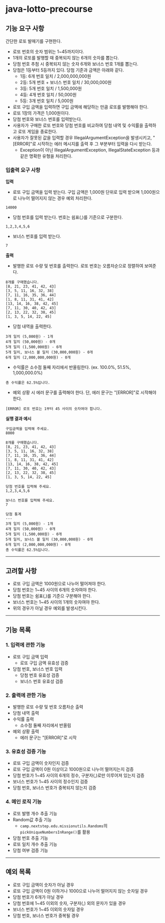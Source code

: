 # java-lotto-precourse

## 기능 요구 사항

간단한 로또 발매기를 구현한다.

- 로또 번호의 숫자 범위는 1~45까지이다.
- 1개의 로또를 발행할 때 중복되지 않는 6개의 숫자를 뽑는다.
- 당첨 번호 추첨 시 중복되지 않는 숫자 6개와 보너스 번호 1개를 뽑는다.
- 당첨은 1등부터 5등까지 있다. 당첨 기준과 금액은 아래와 같다.
    - 1등: 6개 번호 일치 / 2,000,000,000원
    - 2등: 5개 번호 + 보너스 번호 일치 / 30,000,000원
    - 3등: 5개 번호 일치 / 1,500,000원
    - 4등: 4개 번호 일치 / 50,000원
    - 5등: 3개 번호 일치 / 5,000원
- 로또 구입 금액을 입력하면 구입 금액에 해당하는 만큼 로또를 발행해야 한다.
- 로또 1장의 가격은 1,000원이다.
- 당첨 번호와 보너스 번호를 입력받는다.
- 사용자가 구매한 로또 번호와 당첨 번호를 비교하여 당첨 내역 및 수익률을 출력하고 로또 게임을 종료한다.
- 사용자가 잘못된 값을 입력할 경우 IllegalArgumentException을 발생시키고, "[ERROR]"로 시작하는 에러 메시지를 출력 후 그 부분부터 입력을 다시 받는다.
    - Exception이 아닌 IllegalArgumentException, IllegalStateException 등과 같은 명확한 유형을 처리한다.

### 입출력 요구 사항

**입력**

- 로또 구입 금액을 입력 받는다. 구입 금액은 1,000원 단위로 입력 받으며 1,000원으로 나누어 떨어지지 않는 경우 예외 처리한다.

```
14000
```

- 당첨 번호를 입력 받는다. 번호는 쉼표(,)를 기준으로 구분한다.

```
1,2,3,4,5,6
```

- 보너스 번호를 입력 받는다.

```
7
```

**출력**

- 발행한 로또 수량 및 번호를 출력한다. 로또 번호는 오름차순으로 정렬하여 보여준다.

```
8개를 구매했습니다.
[8, 21, 23, 41, 42, 43]
[3, 5, 11, 16, 32, 38]
[7, 11, 16, 35, 36, 44]
[1, 8, 11, 31, 41, 42]
[13, 14, 16, 38, 42, 45]
[7, 11, 30, 40, 42, 43]
[2, 13, 22, 32, 38, 45]
[1, 3, 5, 14, 22, 45]
```

- 당첨 내역을 출력한다.

```
3개 일치 (5,000원) - 1개
4개 일치 (50,000원) - 0개
5개 일치 (1,500,000원) - 0개
5개 일치, 보너스 볼 일치 (30,000,000원) - 0개
6개 일치 (2,000,000,000원) - 0개
```

- 수익률은 소수점 둘째 자리에서 반올림한다. (ex. 100.0%, 51.5%, 1,000,000.0%)

```
총 수익률은 62.5%입니다.
```

- 예외 상황 시 에러 문구를 출력해야 한다. 단, 에러 문구는 "[ERROR]"로 시작해야 한다.

```
[ERROR] 로또 번호는 1부터 45 사이의 숫자여야 합니다.
```

**실행 결과 예시**

```
구입금액을 입력해 주세요.
8000

8개를 구매했습니다.
[8, 21, 23, 41, 42, 43]
[3, 5, 11, 16, 32, 38]
[7, 11, 16, 35, 36, 44]
[1, 8, 11, 31, 41, 42]
[13, 14, 16, 38, 42, 45]
[7, 11, 30, 40, 42, 43]
[2, 13, 22, 32, 38, 45]
[1, 3, 5, 14, 22, 45]

당첨 번호를 입력해 주세요.
1,2,3,4,5,6

보너스 번호를 입력해 주세요.
7

당첨 통계
---
3개 일치 (5,000원) - 1개
4개 일치 (50,000원) - 0개
5개 일치 (1,500,000원) - 0개
5개 일치, 보너스 볼 일치 (30,000,000원) - 0개
6개 일치 (2,000,000,000원) - 0개
총 수익률은 62.5%입니다.
```

---

## 고려할 사항

- 로또 구입 금액은 1000원으로 나누어 떨어져야 한다.
- 당첨 번호는 1~45 사이의 6개의 숫자여야 한다.
- 당첨 번호는 쉼표(,)를 기준으 구분해야 한다.
- 보너스 번호는 1~45 사이의 1개의 숫자여야 한다.
- 위의 경우가 아닐 경우 예외를 발생시킨다.

---

## 기능 목록

### 1. 입력에 관한 기능

- 로또 구입 금액 입력
    - 로또 구입 금액 유효성 검증
- 당첨 번호, 보너스 번호 입력
    - 당첨 번호 유효성 검증
    - 보너스 번호 유효성 검증

### 2. 출력에 관한 기능

- 발행한 로또 수량 및 번호 오름차순 출력
- 당첨 내역 출력
- 수익률 출력
    - 소수점 둘째 자리에서 반올림
- 예외 상황 출력
    - 에러 문구는 "[ERROR]"로 시작

### 3. 유효성 검증 기능

- 로또 구입 금액이 숫자인지 검증
- 로또 구입 금액이 0원 이상이고 1000원으로 나누어 떨어지는지 검증
- 당첨 번호가 1~45 사이의 6개의 정수, 구분자(,)로만 이루어져 있는지 검증
- 보너스 번호가 1~45 사이의 정수인지 검증
- 당첨 번호, 보너스 번호가 중복되지 않는지 검증

### 4. 메인 로직 기능

- 로또 발행 개수 추출 기능
- Random값 추출 기능
    - `camp.nextstep.edu.missionutils.Randoms`의 `pickUniqueNumbersInRange()`를 활용
- 당첨 번호 추출 기능
- 로또 일치 개수 추출 기능
- 당첨 여부 검증 기능

---

## 예외 목록

- 로또 구입 금액이 숫자가 아닐 경우
- 로또 구입 금액이 0원 이하거나 1000으로 나누어 떨어지지 않는 숫자일 경우
- 당첨 번호가 6개가 아닐 경우
- 당첨 번호에 1~45 이외의 숫자, 구분자(,) 외의 문자가 있을 경우
- 보너스 번호가 1~45 이외의 숫자일 경우
- 당첨 번호, 보너스 번호가 중복될 경우

